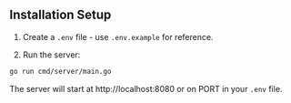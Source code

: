 ## Installation Setup

1. Create a `.env` file - use `.env.example` for reference.

2. Run the server:

```bash
go run cmd/server/main.go
```

The server will start at http://localhost:8080 or on PORT in your `.env` file.
